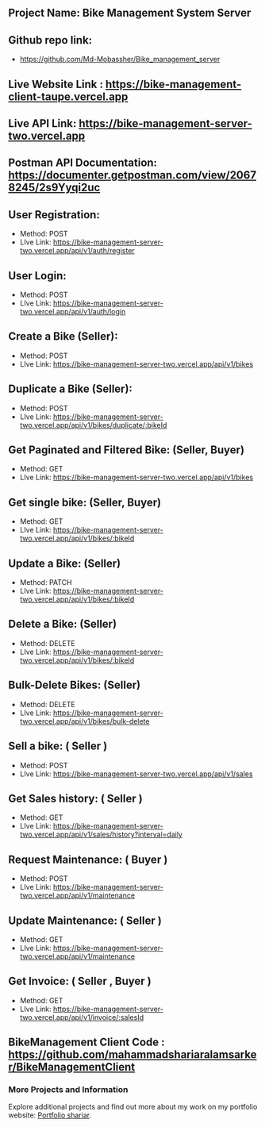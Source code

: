 ## Project Name: Bike Management System Server

## Github repo link:

- https://github.com/Md-Mobassher/Bike_management_server
## Live Website Link : https://bike-management-client-taupe.vercel.app
## Live API Link: https://bike-management-server-two.vercel.app

## Postman API Documentation: https://documenter.getpostman.com/view/20678245/2s9Yyqi2uc

## User Registration:

- Method: POST
- LIve Link: https://bike-management-server-two.vercel.app/api/v1/auth/register

## User Login:

- Method: POST
- LIve Link: https://bike-management-server-two.vercel.app/api/v1/auth/login

## Create a Bike (Seller):

- Method: POST
- LIve Link: https://bike-management-server-two.vercel.app/api/v1/bikes

## Duplicate a Bike (Seller):

- Method: POST
- LIve Link: https://bike-management-server-two.vercel.app/api/v1/bikes/duplicate/:bikeId

## Get Paginated and Filtered Bike: (Seller, Buyer)

- Method: GET
- LIve Link: https://bike-management-server-two.vercel.app/api/v1/bikes

## Get single bike: (Seller, Buyer)

- Method: GET
- LIve Link: https://bike-management-server-two.vercel.app/api/v1/bikes/:bikeId

## Update a Bike: (Seller)

- Method: PATCH
- LIve Link: https://bike-management-server-two.vercel.app/api/v1/bikes/:bikeId

## Delete a Bike: (Seller)

- Method: DELETE
- LIve Link: https://bike-management-server-two.vercel.app/api/v1/bikes/:bikeId

## Bulk-Delete Bikes: (Seller)

- Method: DELETE
- LIve Link: https://bike-management-server-two.vercel.app/api/v1/bikes/bulk-delete

## Sell a bike: ( Seller )

- Method: POST
- LIve Link: https://bike-management-server-two.vercel.app/api/v1/sales

## Get Sales history: ( Seller )

- Method: GET
- LIve Link: https://bike-management-server-two.vercel.app/api/v1/sales/history?interval=daily

## Request Maintenance: ( Buyer )

- Method: POST
- LIve Link: https://bike-management-server-two.vercel.app/api/v1/maintenance

## Update Maintenance: ( Seller )

- Method: GET
- LIve Link: https://bike-management-server-two.vercel.app/api/v1/maintenance

## Get Invoice: ( Seller , Buyer )

- Method: GET
- LIve Link: https://bike-management-server-two.vercel.app/api/v1/invoice/:salesId



## BikeManagement Client Code : https://github.com/mahammadshariaralamsarker/BikeManagementClient

 


### More Projects and Information

Explore additional projects and find out more about my work on my portfolio website: [Portfolio shariar](https://mahammad-shariar-alam-sarker-portfolio.vercel.app).
